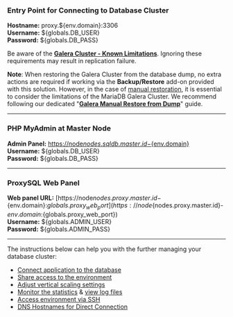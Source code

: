 ### Entry Point for Connecting to Database Cluster  

**Hostname:** proxy.${env.domain}:3306  
**Username:** ${globals.DB_USER}  
**Password:** ${globals.DB_PASS}  

Be aware of the **[Galera Cluster - Known Limitations](https://mariadb.com/kb/en/mariadb-galera-cluster-known-limitations/)**. 
Ignoring these requirements may result in replication failure.

**Note**: When restoring the Galera Cluster from the database dump, no extra actions are required if working via the **Backup/Restore** add-on provided with this solution. However, in the case of <u>manual restoration</u>, it is essential to consider the limitations of the MariaDB Galera Cluster. We recommend following our dedicated "**[Galera Manual Restore from Dump](https://github.com/jelastic-jps/database-backup-addon/blob/main/docs/ManualRestoreFromDump.md)**" guide.

___

### PHP MyAdmin at Master Node

**Admin Panel:** [https://node${nodes.sqldb.master.id}-${env.domain}](https://node${nodes.sqldb.master.id}-${env.domain}/)  
**Username:** ${globals.DB_USER}  
**Password:** ${globals.DB_PASS}  

___

### ProxySQL Web Panel

**Web panel URL:** [https://node${nodes.proxy.master.id}-${env.domain}:${globals.proxy_web_port}](https://node${nodes.proxy.master.id}-${env.domain}:${globals.proxy_web_port})  
**Username:** ${globals.ADMIN_USER}  
**Password:** ${globals.ADMIN_PASS}  

___

The instructions below can help you with the further managing your database cluster:

- [Connect application to the database](https://docs.jelastic.com/database-connection)
- [Share access to the environment](https://docs.jelastic.com/share-environment)
- [Adjust vertical scaling settings](https://docs.jelastic.com/automatic-vertical-scaling)
- [Monitor the statistics](https://docs.jelastic.com/view-app-statistics) & [view log files](https://docs.jelastic.com/view-log-files)
- [Access environment via SSH](https://docs.jelastic.com/ssh-access)
- [DNS Hostnames for Direct Connection](https://jelastic.com/blog/dns-hostnames-for-direct-container-connection-at-jelastic-paas/)
